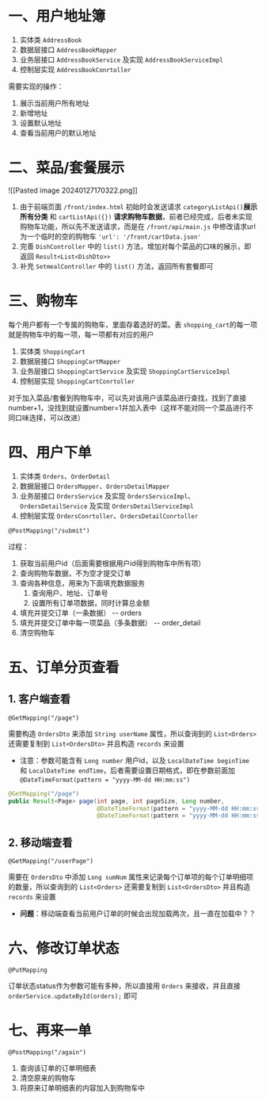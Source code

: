 # 一、用户地址簿

1. 实体类 `AddressBook`
2. 数据层接口 `AddressBookMapper`
3. 业务层接口 `AddressBookService` 及实现 `AddressBookServiceImpl`
4. 控制层实现 `AddressBookConrtoller`

需要实现的操作：

1. 展示当前用户所有地址
2. 新增地址
3. 设置默认地址
4. 查看当前用户的默认地址

# 二、菜品/套餐展示

![[Pasted image 20240127170322.png]]

1. 由于前端页面 `/front/index.html` 初始时会发送请求 `categoryListApi()`**展示所有分类** 和 `cartListApi({})` **请求购物车数据**，前者已经完成，后者未实现购物车功能，所以先不发送请求，而是在 `/front/api/main.js` 中修改请求url为一个临时的空的购物车 `'url': '/front/cartData.json'`
2. 完善 `DishController` 中的 `list()` 方法，增加对每个菜品的口味的展示，即返回 `Result<List<DishDto>>`
3. 补充 `SetmealController` 中的 `list()` 方法，返回所有套餐即可

# 三、购物车

每个用户都有一个专属的购物车，里面存着选好的菜。表 `shopping_cart`的每一项就是购物车中的每一项，每一项都有对应的用户

1. 实体类 `ShoppingCart`
2. 数据层接口 `ShoppingCartMapper`
3. 业务层接口 `ShoppingCartService` 及实现 `ShoppingCartServiceImpl`
4. 控制层实现 `ShoppingCartConrtoller`

对于加入菜品/套餐到购物车中，可以先对该用户该菜品进行查找，找到了直接number+1，没找到就设置number=1并加入表中（这样不能对同一个菜品进行不同口味选择，可以改进）

# 四、用户下单

1. 实体类 `Orders`、`OrderDetail`
2. 数据层接口 `OrdersMapper`、`OrdersDetailMapper`
3. 业务层接口 `OrdersService` 及实现 `OrdersServiceImpl`、`OrdersDetailService` 及实现 `OrdersDetailServiceImpl`
4. 控制层实现 `OrdersConrtoller`、`OrdersDetailConrtoller`

`@PostMapping("/submit")`

过程：

1. 获取当前用户id（后面需要根据用户id得到购物车中所有项）
2. 查询购物车数据，不为空才提交订单
3. 查询各种信息，用来为下面填充数据服务
	1. 查询用户、地址、订单号
	2. 设置所有订单项数据，同时计算总金额
4. 填充并提交订单（一条数据） -- orders
5. 填充并提交订单中每一项菜品（多条数据） -- order_detail
6. 清空购物车

# 五、订单分页查看

## 1. 客户端查看

`@GetMapping("/page")`

需要构造 `OrdersDto` 来添加 `String userName` 属性，所以查询到的 `List<Orders>` 还需要复制到 `List<OrdersDto>` 并且构造 `records` 来设置

* 注意：参数可能含有 `Long number` 用户id，以及 `LocalDateTime beginTime` 和 `LocalDateTime endTime`，后者需要设置日期格式，即在参数前面加 `@DateTimeFormat(pattern = "yyyy-MM-dd HH:mm:ss")`

```java
@GetMapping("/page")  
public Result<Page> page(int page, int pageSize, Long number,  
                         @DateTimeFormat(pattern = "yyyy-MM-dd HH:mm:ss") LocalDateTime beginTime,  
                         @DateTimeFormat(pattern = "yyyy-MM-dd HH:mm:ss") LocalDateTime endTime) { ... }
```

## 2. 移动端查看

`@GetMapping("/userPage")`

需要在 `OrdersDto` 中添加 `Long sumNum` 属性来记录每个订单项的每个订单明细项的数量，所以查询到的 `List<Orders>` 还需要复制到 `List<OrdersDto>` 并且构造 `records` 来设置

* **问题**：移动端查看当前用户订单的时候会出现加载两次，且一直在加载中？？

# 六、修改订单状态

`@PutMapping`

订单状态status作为参数可能有多种，所以直接用 `Orders` 来接收，并且直接 `orderService.updateById(orders);` 即可 

# 七、再来一单

`@PostMapping("/again")`

1. 查询该订单的订单明细表
2. 清空原来的购物车
3. 将原来订单明细表的内容加入到购物车中